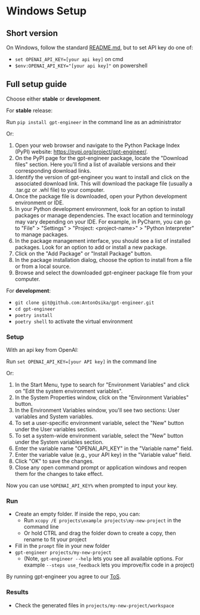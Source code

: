 # Windows Setup
## Short version

On Windows, follow the standard [README.md](./README.md), but to set API key do one of:
- `set OPENAI_API_KEY=[your api key]` on cmd
- `$env:OPENAI_API_KEY="[your api key]"` on powershell

## Full setup guide

Choose either **stable** or **development**.

For **stable** release:

Run `pip install gpt-engineer` in the command line as an administrator

Or:

  1. Open your web browser and navigate to the Python Package Index (PyPI) website: <https://pypi.org/project/gpt-engineer/>.
  2. On the PyPI page for the gpt-engineer package, locate the "Download files" section. Here you'll find a list of available versions and their corresponding download links.
  3. Identify the version of gpt-engineer you want to install and click on the associated download link. This will download the package file (usually a .tar.gz or .whl file) to your computer.
  4. Once the package file is downloaded, open your Python development environment or IDE.
  5. In your Python development environment, look for an option to install packages or manage dependencies. The exact location and terminology may vary depending on your IDE. For example, in PyCharm, you can go to "File" > "Settings" > "Project: \<project-name>" > "Python Interpreter" to manage packages.
  6. In the package management interface, you should see a list of installed packages. Look for an option to add or install a new package.
  7. Click on the "Add Package" or "Install Package" button.
  8. In the package installation dialog, choose the option to install from a file or from a local source.
  9. Browse and select the downloaded gpt-engineer package file from your computer.

For **development**:

- `git clone git@github.com:AntonOsika/gpt-engineer.git`
- `cd gpt-engineer`
- `poetry install`
- `poetry shell` to activate the virtual environment

### Setup

With an api key from OpenAI:

Run `set OPENAI_API_KEY=[your API key]` in the command line

Or:

  1. In the Start Menu, type to search for "Environment Variables" and click on "Edit the system environment variables".
  2. In the System Properties window, click on the "Environment Variables" button.
  3. In the Environment Variables window, you'll see two sections: User variables and System variables.
  4. To set a user-specific environment variable, select the "New" button under the User variables section.
  5. To set a system-wide environment variable, select the "New" button under the System variables section.
  6. Enter the variable name "OPENAI_API_KEY" in the "Variable name" field.
  7. Enter the variable value (e.g., your API key) in the "Variable value" field.
  8. Click "OK" to save the changes.
  9. Close any open command prompt or application windows and reopen them for the changes to take effect.

Now you can use `%OPENAI_API_KEY%` when prompted to input your key.

### Run

- Create an empty folder. If inside the repo, you can:
  - Run `xcopy /E projects\example projects\my-new-project` in the command line
  - Or hold CTRL and drag the folder down to create a copy, then rename to fit your project
- Fill in the `prompt` file in your new folder
- `gpt-engineer projects/my-new-project`
  - (Note, `gpt-engineer --help` lets you see all available options. For example `--steps use_feedback` lets you improve/fix code in a project)

By running gpt-engineer you agree to our [ToS](https://github.com/gpt-engineer-org/gpt-engineer/blob/main/TERMS_OF_USE.md).

### Results

- Check the generated files in `projects/my-new-project/workspace`
